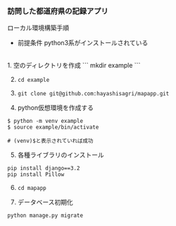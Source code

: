 ### 訪問した都道府県の記録アプリ

ローカル環境構築手順
- 前提条件
python3系がインストールされている
<br>
1. 空のディレクトリを作成
```
mkdir example
```

2. `cd example`

3. `git clone git@github.com:hayashisagri/mapapp.git`

4. python仮想環境を作成する
```
$ python -m venv example
$ source example/bin/activate

# (venv)$と表示されていれば成功
```

5. 各種ライブラリのインストール
```
pip install django==3.2
pip install Pillow
```
6. `cd mapapp`

7. データベース初期化
```
python manage.py migrate
```
